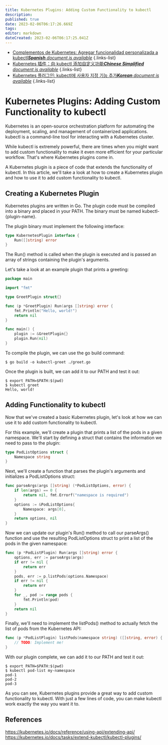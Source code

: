 ```yaml
---
title: Kubernetes Plugins: Adding Custom Functionality to kubectl
description: 
published: true
date: 2023-02-06T06:17:26.669Z
tags: 
editor: markdown
dateCreated: 2023-02-06T06:17:25.041Z
---
```


- [Complementos de Kubernetes: Agregar funcionalidad personalizada a kubectl***Spanish** document is available*](/es/Knowledge-base/Kubernetes/kubernetes-plugins-adding-custom-functionality-to-kubectl)
{.links-list}
- [Kubernetes 插件：向 kubectl 添加自定义功能***Chinese Simplified** document is available*](/zh/Knowledge-base/Kubernetes/kubernetes-plugins-adding-custom-functionality-to-kubectl)
{.links-list}
- [Kubernetes 플러그인: kubectl에 사용자 지정 기능 추가***Korean** document is available*](/ko/Knowledge-base/Kubernetes/kubernetes-plugins-adding-custom-functionality-to-kubectl)
{.links-list}


# Kubernetes Plugins: Adding Custom Functionality to kubectl

Kubernetes is an open-source orchestration platform for automating the deployment, scaling, and management of containerized applications. kubectl is a command-line tool for interacting with a Kubernetes cluster.

While kubectl is extremely powerful, there are times when you might want to add custom functionality to make it even more efficient for your particular workflow. That's where Kubernetes plugins come in.

A Kubernetes plugin is a piece of code that extends the functionality of kubectl. In this article, we'll take a look at how to create a Kubernetes plugin and how to use it to add custom functionality to kubectl.

## Creating a Kubernetes Plugin

Kubernetes plugins are written in Go. The plugin code must be compiled into a binary and placed in your PATH. The binary must be named kubectl-{plugin-name}.

The plugin binary must implement the following interface:

```go
type KubernetesPlugin interface {
	Run([]string) error
}
```

The Run() method is called when the plugin is executed and is passed an array of strings containing the plugin's arguments.

Let's take a look at an example plugin that prints a greeting:

```go
package main

import "fmt"

type GreetPlugin struct{}

func (p *GreetPlugin) Run(args []string) error {
	fmt.Println("Hello, world!")
	return nil
}

func main() {
	plugin := &GreetPlugin{}
	plugin.Run(nil)
}
```

To compile the plugin, we can use the go build command:

```
$ go build -o kubectl-greet ./greet.go
```

Once the plugin is built, we can add it to our PATH and test it out:

```
$ export PATH=$PATH:$(pwd)
$ kubectl greet
Hello, world!
```

## Adding Functionality to kubectl

Now that we've created a basic Kubernetes plugin, let's look at how we can use it to add custom functionality to kubectl.

For this example, we'll create a plugin that prints a list of the pods in a given namespace. We'll start by defining a struct that contains the information we need to pass to the plugin:

```go
type PodListOptions struct {
	Namespace string
}
```

Next, we'll create a function that parses the plugin's arguments and initializes a PodListOptions struct:

```go
func parseArgs(args []string) (*PodListOptions, error) {
	if len(args) == 0 {
		return nil, fmt.Errorf("namespace is required")
	}
	options := &PodListOptions{
		Namespace: args[0],
	}
	return options, nil
}
```

Now we can update our plugin's Run() method to call our parseArgs() function and use the resulting PodListOptions struct to print a list of the pods in the given namespace:

```go
func (p *PodListPlugin) Run(args []string) error {
	options, err := parseArgs(args)
	if err != nil {
		return err
	}
	pods, err := p.listPods(options.Namespace)
	if err != nil {
		return err
	}
	for _, pod := range pods {
		fmt.Println(pod)
	}
	return nil
}
```

Finally, we'll need to implement the listPods() method to actually fetch the list of pods from the Kubernetes API:

```go
func (p *PodListPlugin) listPods(namespace string) ([]string, error) {
	// TODO: Implement me!
}
```

With our plugin complete, we can add it to our PATH and test it out:

```
$ export PATH=$PATH:$(pwd)
$ kubectl pod-list my-namespace
pod-1
pod-2
pod-3
```

As you can see, Kubernetes plugins provide a great way to add custom functionality to kubectl. With just a few lines of code, you can make kubectl work exactly the way you want it to.

## References

https://kubernetes.io/docs/reference/using-api/extending-api/
https://kubernetes.io/docs/tasks/extend-kubectl/kubectl-plugins/